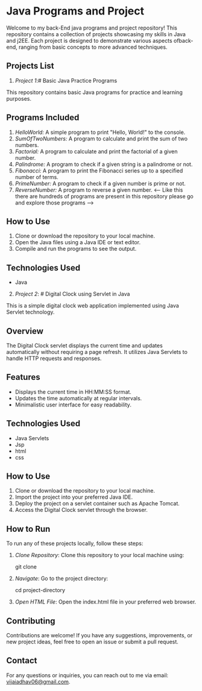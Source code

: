 # Java Programs and Project

Welcome to my back-End java programs and project repository! This repository contains a collection of projects showcasing my skills in Java and j2EE. Each project is designed to demonstrate various aspects ofback-end, ranging from basic concepts to more advanced techniques.

## Projects List

1. *Project 1*:# Basic Java Practice Programs

This repository contains basic Java programs for practice and learning purposes.

## Programs Included

1. *HelloWorld:* A simple program to print "Hello, World!" to the console.
2. *SumOfTwoNumbers:* A program to calculate and print the sum of two numbers.
3. *Factorial:* A program to calculate and print the factorial of a given number.
4. *Palindrome:* A program to check if a given string is a palindrome or not.
5. *Fibonacci:* A program to print the Fibonacci series up to a specified number of terms.
6. *PrimeNumber:* A program to check if a given number is prime or not.
7. *ReverseNumber:* A program to reverse a given number.
<-- Like this there are hundreds of programs are present in this repository please go and explore those programs -->  
## How to Use

1. Clone or download the repository to your local machine.
2. Open the Java files using a Java IDE or text editor.
3. Compile and run the programs to see the output.

## Technologies Used

- Java


2. *Project 2*: # Digital Clock using Servlet in Java

This is a simple digital clock web application implemented using Java Servlet technology.

## Overview

The Digital Clock servlet displays the current time and updates automatically without requiring a page refresh. It utilizes Java Servlets to handle HTTP requests and responses.

## Features

- Displays the current time in HH:MM:SS format.
- Updates the time automatically at regular intervals.
- Minimalistic user interface for easy readability.

## Technologies Used

- Java Servlets
- Jsp
- html
- css

## How to Use

1. Clone or download the repository to your local machine.
2. Import the project into your preferred Java IDE.
3. Deploy the project on a servlet container such as Apache Tomcat.
4. Access the Digital Clock servlet through the browser.



## How to Run

To run any of these projects locally, follow these steps:

1. *Clone Repository*: Clone this repository to your local machine using:

    
    git clone <repository-url>
    

2. *Navigate*: Go to the project directory:

    
    cd project-directory
    

3. *Open HTML File*: Open the index.html file in your preferred web browser.

## Contributing

Contributions are welcome! If you have any suggestions, improvements, or new project ideas, feel free to open an issue or submit a pull request.

## Contact

For any questions or inquiries, you can reach out to me via email: [vijaiadhav06@gmail.com](mailto:vijaiadhav06@gmail.com).
